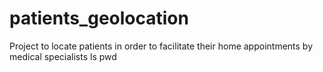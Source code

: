 # patients_geolocation
Project to locate patients in order to facilitate their home appointments by medical specialists
ls
pwd
